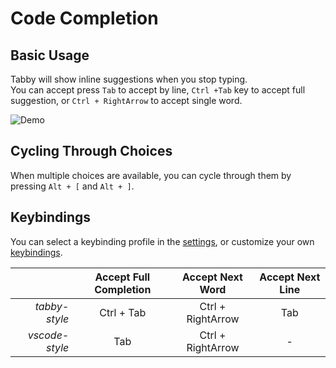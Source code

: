 # Code Completion

## Basic Usage

Tabby will show inline suggestions when you stop typing.  
You can accept press `Tab` to accept by line, `Ctrl +Tab` key to accept full suggestion, or `Ctrl + RightArrow` to accept single word.

![Demo](https://tabbyml.github.io/tabby/img/demo.gif)

## Cycling Through Choices

When multiple choices are available, you can cycle through them by pressing `Alt + [` and `Alt + ]`.

## Keybindings

You can select a keybinding profile in the [settings](command:tabby.openSettings), or customize your own [keybindings](command:tabby.openKeybindings).

|                | Accept Full Completion | Accept Next Word  | Accept Next Line |
| -------------: | :--------------------: | :---------------: | :--------------: |
|  _tabby-style_ |       Ctrl + Tab       | Ctrl + RightArrow |       Tab        |
| _vscode-style_ |          Tab           | Ctrl + RightArrow |        -         |

